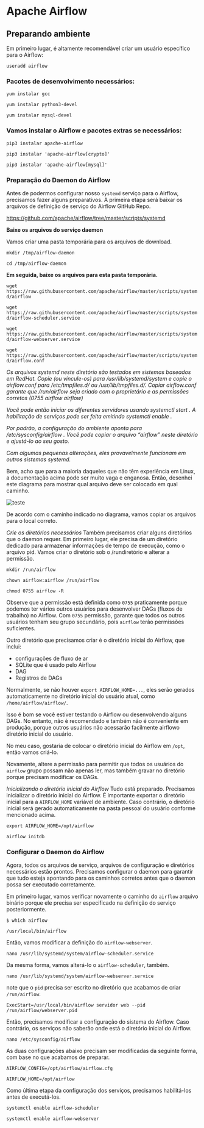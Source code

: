 # Apache Airflow
## Preparando ambiente

Em primeiro lugar, é altamente recomendável criar um usuário específico para o Airflow:

`useradd airflow`

### Pacotes de desenvolvimento necessários:

`yum instalar gcc`

`yum instalar python3-devel`

`yum instalar mysql-devel`


### Vamos instalar o Airflow e pacotes extras se necessários:

`pip3 instalar apache-airflow`

`pip3 instalar 'apache-airflow[crypto]' `

`pip3 instalar 'apache-airflow[mysql]'`

### Preparação do Daemon do Airflow

Antes de podermos configurar nosso `systemd` serviço para o Airflow, precisamos fazer alguns preparativos. A primeira etapa será baixar os arquivos de definição de serviço do Airflow GitHub Repo.

<https://github.com/apache/airflow/tree/master/scripts/systemd>

**Baixe os arquivos do serviço daemon**

Vamos criar uma pasta temporária para os arquivos de download.

`mkdir /tmp/airflow-daemon `

`cd /tmp/airflow-daemon`


**Em seguida, baixe os arquivos para esta pasta temporária.**

`wget https://raw.githubusercontent.com/apache/airflow/master/scripts/systemd/airflow`

`wget https://raw.githubusercontent.com/apache/airflow/master/scripts/systemd/airflow-scheduler.service` 

`wget https://raw.githubusercontent.com/apache/airflow/master/scripts/systemd/airflow-webserver.service` 

`wget https://raw.githubusercontent.com/apache/airflow/master/scripts/systemd/airflow.conf` 

*Os arquivos systemd neste diretório são testados em sistemas baseados em RedHat. Copie (ou vincule-os) para /usr/lib/systemd/system
e copie o airflow.conf para /etc/tmpfiles.d/ ou /usr/lib/tmpfiles.d/. Copiar airflow.conf garante que /run/airflow seja
criado com o proprietário e as permissões corretos (0755 airflow airflow)*

*Você pode então iniciar os diferentes servidores usando systemctl start <service>. A habilitação de serviços pode ser feita emitindo
systemctl enable <service>.*

*Por padrão, a configuração do ambiente aponta para /etc/sysconfig/airflow . Você pode copiar o arquivo “airflow” neste
diretório e ajustá-lo ao seu gosto.*

*Com algumas pequenas alterações, eles provavelmente funcionam em outros sistemas systemd.*


Bem, acho que para a maioria daqueles que não têm experiência em Linux, a documentação acima pode ser muito vaga e enganosa. Então, desenhei este diagrama para mostrar qual arquivo deve ser colocado em qual caminho.

![teste](/opt/mkdocs/documentacao/docs/scripts-systemd.jpg)


De acordo com o caminho indicado no diagrama, vamos copiar os arquivos para o local correto.

*Crie os diretórios necessários*
Também precisamos criar alguns diretórios que o daemon requer. Em primeiro lugar, ele precisa de um diretório dedicado para armazenar informações de tempo de execução, como o arquivo pid. Vamos criar o diretório sob o /rundiretório e alterar a permissão.

`mkdir /run/airflow`

`chown airflow:airflow /run/airflow`

`chmod 0755 airflow -R`

Observe que a permissão está definida como `0755` praticamente porque podemos ter vários outros usuários para desenvolver DAGs (fluxos de trabalho) no Airflow. Com `0755` permissão, garante que todos os outros usuários tenham seu grupo secundário, pois `airflow` terão permissões suficientes.

Outro diretório que precisamos criar é o diretório inicial do Airflow, que inclui:

* configurações de fluxo de ar
* SQLite que é usado pelo Airflow
* DAG
* Registros de DAGs

Normalmente, se não houver `export AIRFLOW_HOME=...`, eles serão gerados automaticamente no diretório inicial do usuário atual, como `/home/airflow/airflow/`. 

Isso é bom se você estiver testando o Airflow ou desenvolvendo alguns DAGs. No entanto, não é recomendado e também não é conveniente em produção, porque outros usuários não acessarão facilmente airflowo diretório inicial do usuário.

No meu caso, gostaria de colocar o diretório inicial do Airflow em `/opt`, então vamos criá-lo.

Novamente, altere a permissão para permitir que todos os usuários do `airflow` grupo possam não apenas ler, mas também gravar no diretório porque precisam modificar os DAGs.

*Inicializando o diretório inicial do Airflow*
Tudo está preparado. Precisamos inicializar o diretório inicial do Airflow. É importante exportar o diretório inicial para a `AIRFLOW_HOME` variável de ambiente. Caso contrário, o diretório inicial será gerado automaticamente na pasta pessoal do usuário conforme mencionado acima.

`export AIRFLOW_HOME=/opt/airflow `

`airflow initdb`

### Configurar o Daemon do Airflow

Agora, todos os arquivos de serviço, arquivos de configuração e diretórios necessários estão prontos. Precisamos configurar o daemon para garantir que tudo esteja apontando para os caminhos corretos antes que o daemon possa ser executado corretamente.

Em primeiro lugar, vamos verificar novamente o caminho do `airflow` arquivo binário porque ele precisa ser especificado na definição do serviço posteriormente.

`$ which airflow`

`/usr/local/bin/airflow`

Então, vamos modificar a definição do `airflow-webserver`.

`nano /usr/lib/systemd/system/airflow-scheduler.service`

Da mesma forma, vamos alterá-lo o `airflow-scheduler`, também.

`nano /usr/lib/systemd/system/airflow-webserver.service`

note que o `pid` precisa ser escrito no diretório que acabamos de criar `/run/airflow`.

`ExecStart=/usr/local/bin/airflow servidor web --pid /run/airflow/webserver.pid`

Então, precisamos modificar a configuração do sistema do Airflow. Caso contrário, os serviços não saberão onde está o diretório inicial do Airflow.

`nano /etc/sysconfig/airflow`

As duas configurações abaixo precisam ser modificadas da seguinte forma, com base no que acabamos de preparar.

`AIRFLOW_CONFIG=/opt/airflow/airflow.cfg`

`AIRFLOW_HOME=/opt/airflow`

Como última etapa da configuração dos serviços, precisamos habilitá-los antes de executá-los.

`systemctl enable airflow-scheduler`

`systemctl enable airflow-webserver`